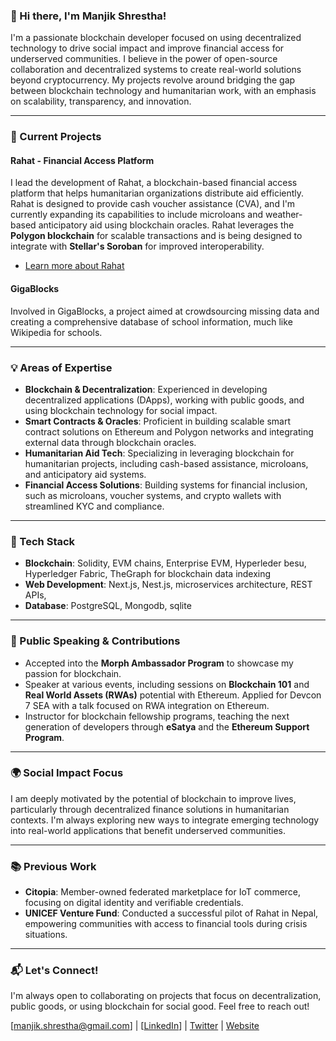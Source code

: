 
### 👋 Hi there, I'm Manjik Shrestha!

I'm a passionate blockchain developer focused on using decentralized technology to drive social impact and improve financial access for underserved communities. I believe in the power of open-source collaboration and decentralized systems to create real-world solutions beyond cryptocurrency. My projects revolve around bridging the gap between blockchain technology and humanitarian work, with an emphasis on scalability, transparency, and innovation.

---

### 🚀 Current Projects

#### **Rahat - Financial Access Platform**  
I lead the development of Rahat, a blockchain-based financial access platform that helps humanitarian organizations distribute aid efficiently. Rahat is designed to provide cash voucher assistance (CVA), and I'm currently expanding its capabilities to include microloans and weather-based anticipatory aid using blockchain oracles. Rahat leverages the **Polygon blockchain** for scalable transactions and is being designed to integrate with **Stellar's Soroban** for improved interoperability.  
- [Learn more about Rahat](https://github.com/your-project-link)  

#### **GigaBlocks**  
Involved in GigaBlocks, a project aimed at crowdsourcing missing data and creating a comprehensive database of school information, much like Wikipedia for schools.

---

### 💡 Areas of Expertise

- **Blockchain & Decentralization**: Experienced in developing decentralized applications (DApps), working with public goods, and using blockchain technology for social impact.
- **Smart Contracts & Oracles**: Proficient in building scalable smart contract solutions on Ethereum and Polygon networks and integrating external data through blockchain oracles.
- **Humanitarian Aid Tech**: Specializing in leveraging blockchain for humanitarian projects, including cash-based assistance, microloans, and anticipatory aid systems.
- **Financial Access Solutions**: Building systems for financial inclusion, such as microloans, voucher systems, and crypto wallets with streamlined KYC and compliance.

---

### 🔧 Tech Stack

- **Blockchain**: Solidity, EVM chains, Enterprise EVM, Hyperleder besu, Hyperledger Fabric, TheGraph for blockchain data indexing
- **Web Development**: Next.js, Nest.js, microservices architecture, REST APIs, 
- **Database**: PostgreSQL, Mongodb, sqlite

---

### 🎤 Public Speaking & Contributions

- Accepted into the **Morph Ambassador Program** to showcase my passion for blockchain.
- Speaker at various events, including sessions on **Blockchain 101** and **Real World Assets (RWAs)** potential with Ethereum. Applied for Devcon 7 SEA with a talk focused on RWA integration on Ethereum.
- Instructor for blockchain fellowship programs, teaching the next generation of developers through **eSatya** and the **Ethereum Support Program**.

---

### 🌍 Social Impact Focus

I am deeply motivated by the potential of blockchain to improve lives, particularly through decentralized finance solutions in humanitarian contexts. I'm always exploring new ways to integrate emerging technology into real-world applications that benefit underserved communities.

---

### 📚 Previous Work

- **Citopia**: Member-owned federated marketplace for IoT commerce, focusing on digital identity and verifiable credentials.
- **UNICEF Venture Fund**: Conducted a successful pilot of Rahat in Nepal, empowering communities with access to financial tools during crisis situations.

---

### 📬 Let's Connect!

I'm always open to collaborating on projects that focus on decentralization, public goods, or using blockchain for social good. Feel free to reach out!

[manjik.shrestha@gmail.com] | [[LinkedIn](https://www.linkedin.com/in/manjik/)] | [Twitter](https://x.com/Myanzik) | [Website](https://www.manzik.com.np)
